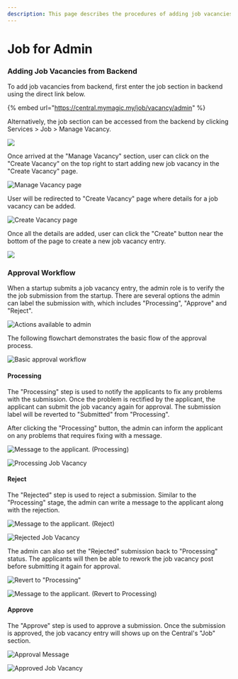 ```yaml
---
description: This page describes the procedures of adding job vacancies from the backend
---
```


# Job for Admin

### Adding Job Vacancies from Backend

To add job vacancies from backend, first enter the job section in backend using the direct link below.

{% embed url="https://central.mymagic.my/job/vacancy/admin" %}

Alternatively, the job section can be accessed from the backend by clicking Services &gt; Job &gt; Manage Vacancy.

![](../../.gitbook/assets/2021-04-28.png)

Once arrived at the "Manage Vacancy" section, user can click on the "Create Vacancy" on the top right to start adding new job vacancy in the "Create Vacancy" page.

![Manage Vacancy page](../../.gitbook/assets/2021-04-28-6-.png)

User will be redirected to "Create Vacancy" page where details for a job vacancy can be added.

![Create Vacancy page](../../.gitbook/assets/2021-04-27-31-.png)

Once all the details are added, user can click the "Create" button near the bottom of the page to create a new job vacancy entry.

![](../../.gitbook/assets/2021-04-27-32-%20%281%29.png)

### Approval Workflow

When a startup submits a job vacancy entry, the admin role is to verify the the job submission from the startup. There are several options the admin can label the submission with, which includes "Processing", "Approve" and "Reject".

![Actions available to admin](../../.gitbook/assets/2021-04-28-9-.png)

The following flowchart demonstrates the basic flow of the approval process.

![Basic approval workflow](../../.gitbook/assets/untitled-diagram-1-.png)

#### Processing

The "Processing" step is used to notify the applicants to fix any problems with the submission. Once the problem is rectified by the applicant, the applicant can submit the job vacancy again for approval. The submission label will be reverted to "Submitted" from "Processing".

After clicking the "Processing" button, the admin can inform the applicant on any problems that requires fixing with a message. 

![Message to the applicant. \(Processing\)](../../.gitbook/assets/2021-04-28-24-.png)

![Processing Job Vacancy](../../.gitbook/assets/2021-04-28-16-%20%281%29.png)

#### Reject

The "Rejected" step is used to reject a submission. Similar to the "Processing" stage, the admin can write a message to the applicant along with the rejection.

![Message to the applicant. \(Reject\)](../../.gitbook/assets/2021-04-28-11-.png)

![Rejected Job Vacancy](../../.gitbook/assets/2021-04-28-12-.png)

The admin can also set the "Rejected" submission back to "Processing" status. The applicants will then be able to rework the job vacancy post before submitting it again for approval.

![Revert to &quot;Processing&quot;](../../.gitbook/assets/2021-04-28-13-.png)

![Message to the applicant. \(Revert to Processing\)](../../.gitbook/assets/2021-04-28-15-.png)

#### Approve

The "Approve" step is used to approve a submission. Once the submission is approved, the job vacancy entry will shows up on the Central's "Job" section.

![Approval Message](../../.gitbook/assets/2021-04-28-17-.png)

![Approved Job Vacancy](../../.gitbook/assets/2021-04-28-18-.png)



